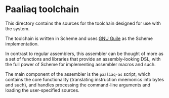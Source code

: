 # Paaliaq toolchain

This directory contains the sources for the toolchain designed for use
with the system.

The toolchain is written in Scheme and uses [GNU Guile](https://www.gnu.org/software/guile/)
as the Scheme implementation.

In contrast to regular assemblers, this assembler can be thought of more
as a set of functions and libraries that provide an assembly-looking DSL,
with the full power of Scheme for implementing assembler macros and such.

The main component of the assembler is the `paaliaq-as` script, which
contains the core functionality (translating instruction mnemonics into
bytes and such), and handles processing the command-line arguments and
loading the user-specified sources.
